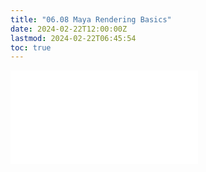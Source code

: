 ```yaml
---
title: "06.08 Maya Rendering Basics"
date: 2024-02-22T12:00:00Z
lastmod: 2024-02-22T06:45:54
toc: true
---
```


![Link to included file content](../../../../3d-modeling/maya/rendering-basics-maya.md)
